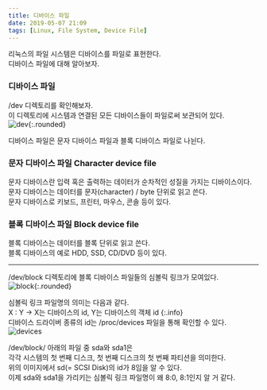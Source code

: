 ```yaml
---
title: 디바이스 파일
date: 2019-05-07 21:09
tags: [Linux, File System, Device File]
---
```

리눅스의 파일 시스템은 디바이스를 파일로 표현한다.  
디바이스 파일에 대해 알아보자.  
<!--more-->
### 디바이스 파일  
/dev 디렉토리를 확인해보자.  
이 디렉토리에 시스템과 연결된 모든 디바이스들이 파일로써 보관되어 있다.  
![dev](https://user-images.githubusercontent.com/17706039/57298930-5de0b880-710e-11e9-82c8-e0f8d392f25a.png){:.rounded}
  
디바이스 파일은 문자 디바이스 파일과 블록 디바이스 파일로 나뉜다.  
### 문자 디바이스 파일  Character device file  
문자 디바이스란 입력 혹은 출력하는 데이터가 순차적인 성질을 가지는 디바이스이다.  
문자 디바이스는 데이터를 문자(character) / byte 단위로 읽고 쓴다.  
문자 디바이스로 키보드, 프린터, 마우스, 콘솔 등이 있다.  
  
### 블록 디바이스 파일 Block device file  
블록 디바이스는 데이터를 블록 단위로 읽고 쓴다.  
블록 디바이스의 예로 HDD, SSD, CD/DVD 등이 있다.  
  
---
  
/dev/block 디렉토리에 블록 디바이스 파일들의 심볼릭 링크가 모여있다.  
![block](https://user-images.githubusercontent.com/17706039/57299838-8c5f9300-7110-11e9-8b2f-99f63307f899.png){:.rounded}
  
심볼릭 링크 파일명의 의미는 다음과 같다.  
X : Y -> X는 디바이스의 id, Y는 디바이스의 객체 id
{:.info}  
디바이스 드라이버 종류의 id는 /proc/devices 파일을 통해 확인할 수 있다.  
![devices](https://user-images.githubusercontent.com/17706039/57311844-60034100-7127-11e9-96ba-a2f6daa96f98.png)
  
/dev/block/ 아래의 파일 중 sda와 sda1은  
각각 시스템의 첫 번째 디스크, 첫 번째 디스크의 첫 번째 파티션을 의미한다.  
위의 이미지에서 sd(= SCSI Disk)의 id가 8임을 알 수 있다.  
이제 sda와 sda1을 가리키는 심볼릭 링크 파일명이 왜 8:0, 8:1인지 알 거 같다.